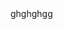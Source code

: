 <!DOCTYPE html>
<html lang="en">
<head>
    <meta charset="UTF-8">
    <title>Title</title>
</head>
<body>
    ghghghgg
</body>
</html>